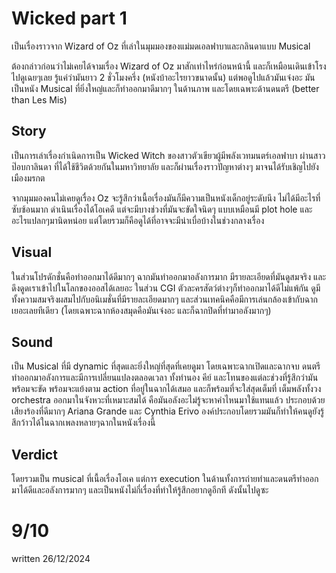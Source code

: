 # Wicked part 1
เป็นเรื่องราวจาก Wizard of Oz ที่เล่าในมุมมองของแม่มดเอลฟาบาและกลินดาแบบ Musical

ต้องกล่าวก่อนว่าไม่เคยได้จามเรื่อง Wizard of Oz มาสักเท่าไหร่ก่อนหน้านี้ และก็เหมือนเดินเข้าโรงไปดูเฉยๆเลย รู้แค่ว่ามันยาว 2 ชั่วโมงครึ่ง (หนังบ้าอะไรยาวขนาดนั้น) แต่พอดูไปแล้วมันเจ๋งอะ มันเป็นหนัง Musical ที่ยิ่งใหญ่และก็ทำออกมาดีมากๆ ในด้านภาพ และโดยเฉพาะด้านดนตรี (better than Les Mis)

## Story
เป็นการเล่าเรื่องกำเนิดการเป็น Wicked Witch ของสาวตัวเขียวผู้มีพลังเวทมนตร์เอลฟาบา ผ่านสาวป๊อบกาลินดา ที่ได้ใช้ชีวิตด้วยกันในมหาวิทยาลัย และก็ผ่านเรื่องราวปัญหาต่างๆ มาจนได้รับเชิญไปยังเมืองมรกต

จากมุมมองคนไม่เคยดูเรื่อง Oz จะรู้สึกว่าเนื้อเรื่องมันก็มีความเป็นหนังเด็กอยู่ระดับนึง ไม่ได้มีอะไรที่ซับซ้อนมาก ดำเนินเรื่องได้โอเคดี แต่จะมีบางช่วงที่มันจะขัดใจนิดๆ แบบเหมือนมี plot hole และอะไรแปลกๆมานิดหน่อย แต่โดยรวมก็คือดูได้ที่อาจจะมีน่าเบื่อบ้างในช่วงกลางเรื่อง

## Visual
ในส่วนโปรดักชั่นคือทำออกมาได้ดีมากๆ ฉากมันทำออกมาอลังการมาก มีรายละเอียดที่มันดูสมจริง และดึงดูดเราเข้าไปในโลกของออสได้เลยอะ ในส่วน CGI ตัวละครสัตว์ต่างๆก็ทำออกมาได้ดีไม่แพ้กัน ดูมีทั้งความสมจริงผสมไปกับอนิเมชั่นที่มีรายละเอียดมากๆ และส่วนเทคนิคคือมีการเล่นกล้องเข้ากับฉากเยอะเลยทีเดียว (โดยเฉพาะฉากห้องสมุดคือมันเจ๋งอะ และก็ฉากปิดที่ทำมาอลังมากๆ)

## Sound
เป็น Musical ที่มี dynamic ที่สุดและยิ่งใหญ่ที่สุดที่เคยดูมา โดยเฉพาะฉากเปิดและฉากจบ ดนตรีทำออกมาอลังการและมีการเปลี่ยนแปลงตลอดเวลา ทั้งทำนอง คีย์ และโทนของแต่ละช่วงที่รู้สึกว่ามันพร้อมจะขัด พร้อมจะแย้งตาม action ที่อยู่ในฉากได้เสมอ และก็พร้อมที่จะใส่สุดเต็มที่ เต็มพลังทั้งวง orchestra ออกมาในจังหวะที่เหมาะสมได้ คือมันอลังอะไม่รู้จะหาคำไหนมาใช้แทนแล้ว ประกอบด้วยเสียงร้องที่ดีมากๆ Ariana Grande และ Cynthia Erivo องค์ประกอบโดยรวมมันก็ทำให้คนดูยังรู้สึกว้าวได้ในฉากเพลงหลายๆฉากในหนังเรื่องนี้

## Verdict
โดยรวมเป็น musical ที่เนื้อเรื่องโอเค แต่การ execution ในด้านทั้งการถ่ายทำและดนตรีทำออกมาได้ดีและอลังการมากๆ และเป็นหนังไม่กี่เรื่องที่ทำให้รู้สึกอยากดูอีกที ดังนั้นไปดูซะ

# 9/10
written 26/12/2024